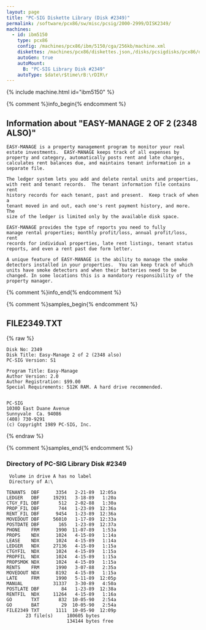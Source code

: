 ```yaml
---
layout: page
title: "PC-SIG Diskette Library (Disk #2349)"
permalink: /software/pcx86/sw/misc/pcsig/2000-2999/DISK2349/
machines:
  - id: ibm5150
    type: pcx86
    config: /machines/pcx86/ibm/5150/cga/256kb/machine.xml
    diskettes: /machines/pcx86/diskettes.json,/disks/pcsigdisks/pcx86/diskettes.json
    autoGen: true
    autoMount:
      B: "PC-SIG Library Disk #2349"
    autoType: $date\r$time\rB:\rDIR\r
---
```


{% include machine.html id="ibm5150" %}

{% comment %}info_begin{% endcomment %}

## Information about "EASY-MANAGE 2 OF 2 (2348 ALSO)"

    EASY-MANAGE is a property management program to monitor your real
    estate investments.  EASY-MANAGE keeps track of all expenses by
    property and category, automatically posts rent and late charges,
    calculates rent balances due, and maintains tenant information in a
    separate file.
    
    The ledger system lets you add and delete rental units and properties,
    with rent and tenant records.  The tenant information file contains rent
    history records for each tenant, past and present.  Keep track of when a
    tenant moved in and out, each one's rent payment history, and more.  The
    size of the ledger is limited only by the available disk space.
    
    EASY-MANAGE provides the type of reports you need to fully
    manage rental properties; monthly profit/loss, annual profit/loss, rent
    records for individual properties, late rent listings, tenant status
    reports, and even a rent past due form letter.
    
    A unique feature of EASY-MANAGE is the ability to manage the smoke
    detectors installed in your properties.  You can keep track of which
    units have smoke detectors and when their batteries need to be
    changed. In some locations this is a mandatory responsibility of the
    property manager.
{% comment %}info_end{% endcomment %}

{% comment %}samples_begin{% endcomment %}

## FILE2349.TXT

{% raw %}
```
Disk No: 2349                                                           
Disk Title: Easy-Manage 2 of 2 (2348 also)                              
PC-SIG Version: S1                                                      
                                                                        
Program Title: Easy-Manage                                              
Author Version: 2.0                                                     
Author Registration: $99.00                                             
Special Requirements: 512K RAM. A hard drive recommended.               
                                                                        
                                                                        
PC-SIG                                                                  
1030D East Duane Avenue                                                 
Sunnyvale  Ca. 94086                                                    
(408) 730-9291                                                          
(c) Copyright 1989 PC-SIG, Inc.                                         
```
{% endraw %}

{% comment %}samples_end{% endcomment %}

### Directory of PC-SIG Library Disk #2349

     Volume in drive A has no label
     Directory of A:\

    TENANTS  DBF      3354   2-21-89  12:05a
    LEDGER   DBF     19291   3-18-89   1:20a
    CTGY_FIL DBF       512   2-02-88   1:30a
    PROP_FIL DBF       744   1-23-89  12:36a
    RENT_FIL DBF      9454   1-23-89  12:36a
    MOVEDOUT DBF     56010   1-17-89  12:33a
    POSTDATE DBF       165   1-23-89  12:37a
    PHONE    FRM      1990  11-07-89   1:53a
    PROPS    NDX      1024   4-15-89   1:14a
    LEASE    NDX      1024   4-15-89   1:14a
    LEDGER   NDX     27136   4-15-89   1:15a
    CTGYFIL  NDX      1024   4-15-89   1:15a
    PROPFIL  NDX      1024   4-15-89   1:15a
    PROPSMOK NDX      1024   4-15-89   1:15a
    RENTS    FRM      1990   3-07-88   2:35a
    MOVEDOUT NDX      8192   4-15-89   1:15a
    LATE     FRM      1990   5-11-89  12:05p
    MANUAL           31337   3-30-89   4:50a
    POSTLATE DBF        84   1-23-89  12:38a
    RENTFIL  NDX     11264   4-15-89   1:16a
    GO       TXT       832  10-05-90   2:54a
    GO       BAT        29  10-05-90   2:54a
    FILE2349 TXT      1111  10-05-90  12:09p
           23 file(s)     180605 bytes
                          134144 bytes free
